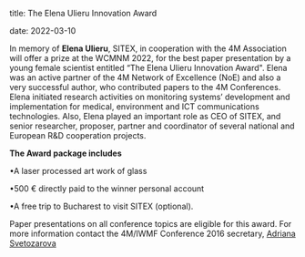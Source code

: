 title: The Elena Ulieru Innovation Award

date: 2022-03-10

In memory of <strong>Elena Ulieru</strong>, SITEX, in cooperation with the 4M Association will offer a prize at the WCMNM 2022, for the best paper presentation by a young female scientist entitled “The Elena Ulieru Innovation Award". Elena was an active partner of the 4M Network of Excellence (NoE) and also a very successful author, who contributed papers to the 4M Conferences. Elena initiated research activities on monitoring systems’ development and implementation for medical, environment and ICT communications technologies. Also, Elena played an important role as CEO of  SITEX, and senior researcher, proposer, partner and coordinator of several national and European R&D cooperation projects.  


**The Award package includes**

•A laser processed art work of glass 

•500 € directly paid to the winner personal account

•A free trip to Bucharest to visit SITEX (optional).

Paper presentations on all conference topics are eligible for this award. 
For more information contact the 4M/IWMF Conference 2016 secretary, <a href="mailto:a.svetozarova@bham.ac.uk"> Adriana Svetozarova </strong></a>
